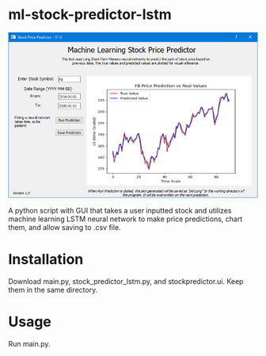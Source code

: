 # ml-stock-predictor-lstm
![](https://github.com/KodeUniverse/ml-stock-predictor-lstm/blob/48263f780777a0c90240013a162326c1916ba13f/screenshots/screenshot_1.png)

A python script with GUI that takes a user inputted stock and utilizes machine learning LSTM neural network to make price predictions, chart them, and allow saving to .csv file.

# Installation

Download main.py, stock_predictor_lstm.py, and stockpredictor.ui. Keep them in the same directory.

# Usage

Run main.py.

